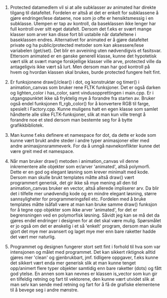 1. Protected datamedlem vil si at alle subklasser av animated har direkte tilgang til datafeltet.
   Fordelen er altså at det er enkelt for subklassene å gjøre endringer/lese dataene, noe som jo
   ofte er hensiktsmessig i en subklasse. Ulempen er tap av kontroll, da baseklassen ikke lenger 
   har full kontroll over sitt eget datafelt. Dersom det f.eks er svært mange klasser som arver
   kan disse fort bli ustabile når datafeltene i baseklassen endres. Alternativet for animated er 
   å gjøre datafeltet private og ha public/protected metoder som kan aksessere/lese variabelen (get/set).
   Det blir en avveining uten nødvendigvis et fasitsvar. Ettersom animated er en ganske generell klasse,
   kunne det hypotetisk vært slik at svært mange forskjellige klasser ville arve, protected ville
   da antageligvis ikke vært så lurt. Men dersom man har god kontroll på hvem og hvordan klassen
   skal brukes, burde protected fungere helt fint.

2. Er funksjonene draw()/clear() i dot, og konstruktør og timer() i animation_canvas som bruker
   rene FLTK funksjoner. Det er også darken og lighten_color i has_color, samt vindusopprettingen i
   main.cpp. Er i utgangspunktet ikke så fryktelig mye å forandre fra starten av. Bruker også endel
   funksjonen fl_rgb_color() for å konvertere RGB til farge, spesielt i Factory.cpp. Kunne muligens 
   hatt en egen klasse som samlet håndterte alle slike FLTK-funksjoner, slik at man kun ville trengt å
   forandre noe et sted dersom man bestemte seg for å bytte grafikkbibliotek.

3. Man kunne f.eks definere et namespace for dot, da dette er kode som kunne vært brukt andre steder
   i andre typer animasjoner eller med andre animasjonsrammeverk. For da å unngå navnekonflikter
   kunne det være greit med et namespace.

4. Når man bruker draw() metoden i animation_canvas vil denne inkrementere alle objekter som er/arver
   'animated', altså polymorfi. Dette er en god og elegant løsning som krever minimalt med kode.
   Dersom man skulle brukt templates måtte altså draw() vært programmert generisk, det gir ikke så
   mye mening all den tid animation_canvas bruker en vector<animated>, altså allerede impliserer arv.
   Da blir det i tilfelle mer unødvendig kode og en mindre elegant løsning, større sannsyligheter for
   programmeringsfeil etc. Fordelen med å bruke templates måtte isåfall være at man kan bruke samme
   draw() funksjon for å tegne opp objekter som ikke arver 'animated', for det er begrensningen ved
   en polymorfisk løsning. Såvidt jeg kan se må det da gjøres endel endringer i designen for at det
   skal være mulig. Spørsmålet er jo også om det er ønskelig i et så 'enkelt' program, dersom man
   skulle gjort det mye mer avansert og laget mye mer enn bare raketter hadde det vært mer naturlig.

5. Programmet og designen fungerer stort sett fint i forhold til hva som var intensjonen og målet
   med programmet. Det kan sikkert riktignok alltid gjøres mer 'clean' og gjenbrukbart, jmf. tidligere
   oppgaver, f.eks kunne det sikkert vært enda mer generisk slik at man kunne tenget opp/animert flere
   typer objekter samtidig enn bare raketter (dots) og fått god ytelse. En annen som kan nevnes er 
   klassen is_vector som kun gir en tilfeldig retning og fart til vektorene, den kunne vært utvidet
   slik at man selv kan sende med retning og fart for å få de grafiske elementene til å bevege seg
   i andre mønstre. 